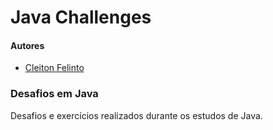 # Java Challenges

#### Autores
- [Cleiton Felinto](https://github.com/CleitonFelinto)

### Desafios em Java

Desafios e exercícios realizados durante os estudos de Java.
